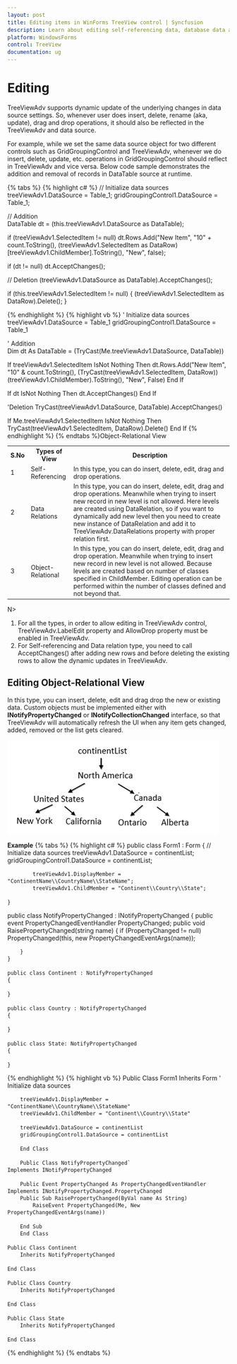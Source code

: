```yaml
---
layout: post
title: Editing items in WinForms TreeView control | Syncfusion
description: Learn about editing self-referencing data, database data and object-relational data in Syncfusion WinForms TreeView control and more details.
platform: WindowsForms
control: TreeView 
documentation: ug
---
```


# Editing

TreeViewAdv supports dynamic update of the underlying changes in data source settings. So, whenever user does insert, delete, rename (aka, update), drag and drop operations, it should also be reflected in the TreeViewAdv and data source.

For example, while we set the same data source object for two different controls such as GridGroupingControl and TreeViewAdv, whenever we do insert, delete, update, etc. operations in GridGroupingControl should reflect in TreeViewAdv and vice versa. Below code sample demonstrates the addition and removal of records in DataTable source at runtime. 

{% tabs %}
{% highlight c# %}
 // Initialize data sources                
  treeViewAdv1.DataSource = Table_1;
  gridGroupingControl1.DataSource = Table_1;

 // Addition                 
 DataTable dt = (this.treeViewAdv1.DataSource as DataTable);

 if (treeViewAdv1.SelectedItem != null)
 dt.Rows.Add("New Item", "10" + count.ToString(), (treeViewAdv1.SelectedItem as DataRow)[treeViewAdv1.ChildMember].ToString(), "New", false);

 if (dt != null)
    dt.AcceptChanges();

 // Deletion
(treeViewAdv1.DataSource as DataTable).AcceptChanges();

if (this.treeViewAdv1.SelectedItem != null)
{
  (treeViewAdv1.SelectedItem as DataRow).Delete();
}

{% endhighlight %}
{% highlight vb %}
' Initialize data sources
 treeViewAdv1.DataSource = Table_1
 gridGroupingControl1.DataSource = Table_1

' Addition                 
Dim dt As DataTable = (TryCast(Me.treeViewAdv1.DataSource, DataTable))

If treeViewAdv1.SelectedItem IsNot Nothing Then
    dt.Rows.Add("New Item", "10" & count.ToString(), (TryCast(treeViewAdv1.SelectedItem, DataRow))(treeViewAdv1.ChildMember).ToString(), "New", False)
End If

If dt IsNot Nothing Then
    dt.AcceptChanges()
End If

'Deletion
TryCast(treeViewAdv1.DataSource, DataTable).AcceptChanges()

If Me.treeViewAdv1.SelectedItem IsNot Nothing Then
  TryCast(treeViewAdv1.SelectedItem, DataRow).Delete()
End If
{% endhighlight %}
{% endtabs %}Object-Relational View

<table>
<tr><th>S.No</th><th>Types of View</th><th>Description</th></tr>
<tr><td>1</td><td>
Self-Referencing
</td><td>
In this type, you can do insert, delete, edit, drag and drop operations.
</td></tr>

<tr><td>2</td><td>Data Relations</td><td>In this type, you can do insert, delete, edit, drag and drop operations. Meanwhile when trying to insert new record in new level is not allowed. Here levels are created using DataRelation, so if you want to dynamically add new level then you need to create new instance of DataRelation and add it to TreeViewAdv.DataRelations property with proper relation first. 
</td></tr>

<tr><td>3</td><td>Object-Relational</td><td>In this type, you can do insert, delete, edit, drag and drop operation. Meanwhile when trying to insert new record in new level is not allowed. Because levels are created based on number of classes specified in ChildMember. Editing operation can be performed within the number of classes defined and not beyond that. 
</td></tr>
</table>


N> 
1.	For all the types, in order to allow editing in TreeViewAdv control, TreeViewAdv.LabelEdit property and AllowDrop property must be enabled in TreeViewAdv.
2.	For Self-referencing and Data relation type, you need to call AcceptChanges() after adding new rows and before deleting the existing rows to allow the dynamic updates in TreeViewAdv. 


## Editing Object-Relational View
In this type, you can insert, delete, edit and drag drop the new or existing data. Custom objects must be implemented either with **INotifyPropertyChanged** or **INotifyCollectionChanged** interface, so that TreeViewAdv will automatically refresh the UI when any item gets changed, added, removed or the list gets cleared.


![Object-RelationalView](Editing_images/Object-RelationalView.png)

**Example**
{% tabs %}
{% highlight c# %}
public class Form1 : Form
    {
            // Initialize data sources
            treeViewAdv1.DataSource = continentList;
            gridGroupingControl1.DataSource = continentList;  

            treeViewAdv1.DisplayMember = "ContinentName\\CountryName\\StateName";
            treeViewAdv1.ChildMember = "Continent\\Country\\State";          
            
    }

public class NotifyPropertyChanged : INotifyPropertyChanged
    {
        public event PropertyChangedEventHandler PropertyChanged;
        public void RaisePropertyChanged(string name)
        {
            if (PropertyChanged != null)
                PropertyChanged(this, new PropertyChangedEventArgs(name));

        }
    }

    public class Continent : NotifyPropertyChanged
    {
        
    }

    public class Country : NotifyPropertyChanged
    {
       
    }

    public class State: NotifyPropertyChanged
    {
       
    }
    
{% endhighlight %}
{% highlight vb %}
        Public Class Form1
	Inherits Form
        ' Initialize data sources

		treeViewAdv1.DisplayMember = "ContinentName\\CountryName\\StateName"
		treeViewAdv1.ChildMember = "Continent\\Country\\State"

		treeViewAdv1.DataSource = continentList
		gridGroupingControl1.DataSource = continentList

        End Class

        Public Class NotifyPropertyChanged`
	Implements INotifyPropertyChanged

		Public Event PropertyChanged As PropertyChangedEventHandler Implements INotifyPropertyChanged.PropertyChanged
		Public Sub RaisePropertyChanged(ByVal name As String)
			RaiseEvent PropertyChanged(Me, New PropertyChangedEventArgs(name))

		End Sub
        End Class

	Public Class Continent
		Inherits NotifyPropertyChanged

	End Class

	Public Class Country
		Inherits NotifyPropertyChanged

	End Class

	Public Class State
		Inherits NotifyPropertyChanged

	End Class
{% endhighlight %}
{% endtabs %}
